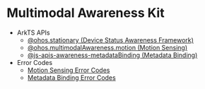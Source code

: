 # Multimodal Awareness Kit<!--multimodal-awareness-api-->

- ArkTS APIs<!--multimodal-awareness-arkts-->
  - [@ohos.stationary (Device Status Awareness Framework)](js-apis-stationary.md)
  - [@ohos.multimodalAwareness.motion (Motion Sensing)](js-apis-awareness-motion.md)
  - [@js-apis-awareness-metadataBinding (Metadata Binding)](js-apis-awareness-metadataBinding.md)
- Error Codes
  - [Motion Sensing Error Codes](errorcode-motion.md)
  - [Metadata Binding Error Codes](errorcode-metadataBinding.md)
